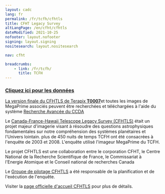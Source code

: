 ```yaml
---
layout: cadc
lang: fr
permalink: /fr/tcfh/cfhtls
title: CFHT Legacy Survey
altLangPage: /en/cfht/cfhtls
dateModified: 2021-10-25
nofooter: layout.nofooter
signing: layout.signing
nositesearch: layout.nositesearch

nav: cfht

breadcrumbs:
    - link: /fr/tcfh/
      title: TCFH
---
```


<h3><a href="/fr/recherche/?collection=CFHTTERAPIX&amp;Observation.instrument.name=MegaPrime" class="ui-link">Cliquez ici pour les données</a></h3>

<p>
  <a rel="external" href="http://terapix.iap.fr/rubrique.php?id_rubrique=268" class="ui-link">La version
    finale du CFHTLS de Terapix <strong>T0007</strong></a>et toutes les
  images de MegaPrime associés peuvent être recherchées et
  téléchargées à l'aide du
  système <a href="/fr/recherche/?collection=CFHTTERAPIX&amp;noexec=true" class="ui-link">Recherche
    Avancée du CCDA</a>
</p>


<p>
 Le <a rel="external" href="http://www.cfht.hawaii.edu/Science/CFHTLS" class="ui-link">Canada-France-Hawaii
 Telescope Legacy Survey (CFHTLS)</a> était un projet majeur
 d'imagerie visant à résoudre des questions astrophysiques
 fondamentales sur notre compréhension des systèmes planétaires et
 l'Univers lointain. plus de 450 nuits de temps TCFH ont été
 consacrées à l'enquête de 2003 et 2008. L'enquête utilisé l'imageur
 MegaPrime du TCFH.
</p>


<p>
  Le projet CFHTLS est une collaboration entre le corporation CFHT, le
  Centre National de la Recherche Scientifique de France, le
  Commissariat à l'Energie Atomique et le Conseil national de recherches Canada

</p>

<p>
  Le <a rel="external" href="http://www.cfht.hawaii.edu/Science/CFHTLS/cfhtlssg.html" class="ui-link"> 
    Groupe de pilotage CFHTLS</a> a été responsable de la planification et de l'exécution
  de l'enquête.
</p>

<p>
   Visiter la <a rel="external" href="http://www.cfht.hawaii.edu/Science/CFHTLS/" class="ui-link">page officielle d'accueil CFHTLS</a> pour plus de détails.
</p>
